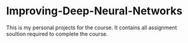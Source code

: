 # Improving-Deep-Neural-Networks

This is my personal projects for the course.
It contains all assignment soultion required to complete the course.
